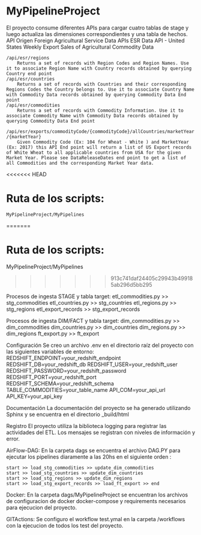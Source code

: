 # MyPipelineProject
El proyecto consume diferentes APIs para cargar cuatro tablas de stage y luego actualiza las dimensiones correspondientes y una tabla de hechos.
    API Origen Foreign Agricultural Service Data APIs
    ESR Data API - United States Weekly Export Sales of Agricultural Commodity Data

    /api/esr/regions 
        Returns a set of records with Region Codes and Region Names. Use it to associate Region Name with Country records obtained by querying Country end point
    /api/esr/countries 
        Returns a set of records with Countries and their corresponding Regions Codes the Country belongs to. Use it to associate Country Name with Commodity Data records obtained by querying Commodity Data End point
    /api/esr/commodities 
        Returns a set of records with Commodity Information. Use it to associate Commodity Name with Commodity Data records obtained by querying Commodity Data End point

    ​/api​/esr​/exports​/commodityCode​/{commodityCode}​/allCountries​/marketYear​/{marketYear} 
        Given Commodity Code (Ex: 104 for Wheat - White ) and MarketYear (Ex: 2017) this API End point will return a list of US Export records of White Wheat to all applicable countries from USA for the given Market Year. Please see DataReleaseDates end point to get a list of all Commodities and the corresponding Market Year data.

<<<<<<< HEAD
# Ruta de los scripts:
    MyPipelineProject/MyPipelines
=======
# Ruta de los scripts: 
MyPipelineProject/MyPipelines
>>>>>>> 913c741daf24405c29943b499185ab296d5bb295

Procesos de ingesta STAGE y tabla target:
    etl_commodities.py >> stg_commodities
    etl_countries.py   >> stg_countries
    etl_regions.py     >> stg_regions
    etl_export_records >> stg_export_records

Procesos de ingesta DIM/FACT y tabla target:
    dim_commodities.py >> dim_commodities 
    dim_countries.py   >> dim_countries 
    dim_regions.py     >> dim_regions 
    ft_export.py       >> ft_export

Configuración
    Se creo un archivo .env en el directorio raíz del proyecto con las siguientes variables de entorno:
    REDSHIFT_ENDPOINT=your_redshift_endpoint
    REDSHIFT_DB=your_redshift_db
    REDSHIFT_USER=your_redshift_user
    REDSHIFT_PASSWORD=your_redshift_password
    REDSHIFT_PORT=your_redshift_port
    REDSHIFT_SCHEMA=your_redshift_schema
    TABLE_COMMODITIES=your_table_name
    API_COM=your_api_url
    API_KEY=your_api_key

Documentación
La documentación del proyecto se ha generado utilizando Sphinx y se encuentra en el directorio _build/html

Registro
    El proyecto utiliza la biblioteca logging para registrar las actividades del ETL. Los mensajes se registran con niveles de información y error.

AirFlow-DAG:
En la carpeta dags se encuentra el archivo DAG.PY para ejecutar los pipelines diaramente a las 20hs en el siguiente orden :
    
    start >> load_stg_commodities >> update_dim_commodities 
    start >> load_stg_countries >> update_dim_countries 
    start >> load_stg_regions >> update_dim_regions 
    start >> load_stg_export_records >> load_ft_export >> end
Docker:
    En la carpeta dags/MyPipelineProject se encuentran los archivos de configuracion de docker docker-compose y requirements necesarios para ejecucion del proyecto.

GITActions: 
    Se configuro el workflow test.ymal en la carpeta /workflows con la ejecucion de todos los test del proyecto.

